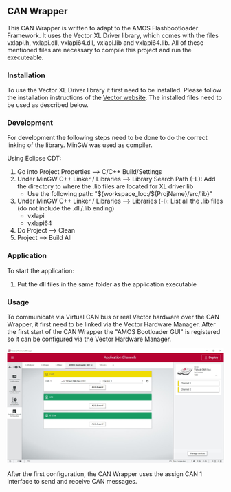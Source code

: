 ## CAN Wrapper

This CAN Wrapper is written to adapt to the AMOS Flashbootloader Framework. It uses the Vector XL Driver library, which comes with the files vxlapi.h, vxlapi.dll, vxlapi64.dll, vxlapi.lib and vxlapi64.lib. All of these mentioned files are necessary to compile this project and run the executeable.


### Installation
To use the Vector XL Driver library it first need to be installed. Please follow the installation instructions of the [Vector website](https://www.vector.com/us/en/products/products-a-z/libraries-drivers/xl-driver-library/). The installed files need to be used as described below.

### Development
For development the following steps need to be done to do the correct linking of the library. MinGW was used as compiler.

Using Eclipse CDT:
1. Go into Project Properties --> C/C++ Build/Settings
2. Under MinGW C++ Linker / Libraries --> Library Search Path (-L): Add the directory to where the .lib files are located for XL driver lib
   - Use the following path: "\${workspace_loc:/\${ProjName}/src/lib}"
3. Under MinGW C++ Linker / Libraries --> Libraries (-l): List all the .lib files (do not include the .dll/.lib ending)
   - vxlapi
   - vxlapi64
4. Do Project --> Clean
5. Project --> Build All

### Application

To start the application:
1. Put the dll files in the same folder as the application executable

### Usage
To communicate via Virtual CAN bus or real Vector hardware over the CAN Wrapper, it first need to be linked via the Vector Hardware Manager. After the first start of the CAN Wrapper the "AMOS Bootloader GUI" is registered so it can be configured via the Vector Hardware Manager.

![Example Configuration](./Documentation/Vector_Hardware_Manager_Example_Configuration.JPG)

After the first configuration, the CAN Wrapper uses the assign CAN 1 interface to send and receive CAN messages.